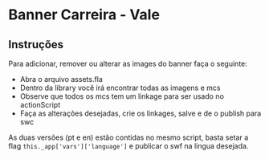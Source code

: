 Banner Carreira - Vale
======================

## Instruções

Para adicionar, remover ou alterar as images do banner faça o seguinte:

 - Abra o arquivo assets.fla
 - Dentro da library você irá encontrar todas as imagens e mcs
 - Observe que todos os mcs tem um linkage para ser usado no actionScript
 - Faça as alterações desejadas, crie os linkages, salve e de o publish para swc
 
 As duas versões (pt e en) estão contidas no mesmo script, basta setar a flag `this._app['vars']['language']` e publicar o swf na lingua desejada.